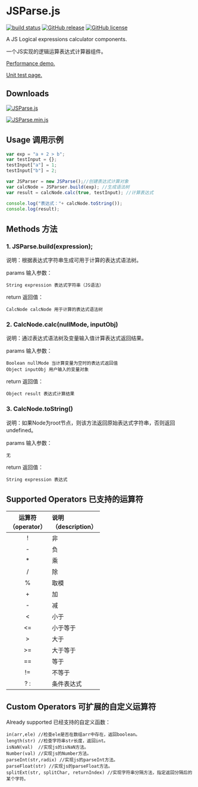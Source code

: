 # JSParse.js

[![build status][travis-image]][travis-url] [![GitHub release][release-image]][release-url] [![GitHub license][license-image]][license-url]

A JS Logical expressions calculator components.

一个JS实现的逻辑运算表达式计算器组件。

[Performance demo.](http://peiyucn.github.io/JSParse/src/JSParse.html)

[Unit test page.](http://peiyucn.github.io/JSParse/test/test.html)

## Downloads

[![JSParse.js][download-image]][download-url]

[![JSParse.min.js][download-min-image]][download-min-url]

## Usage 调用示例

```javascript
var exp = "a + 2 > b";
var testInput = {};
testInput["a"] = 1;
testInput["b"] = 2;

var JSParser = new JSParse();//创建表达式计算对象
var calcNode = JSParser.build(exp); //生成语法树
var result = calcNode.calc(true, testInput); //计算表达式

console.log("表达式："+ calcNode.toString());
console.log(result);
```

## Methods 方法

### 1. JSParse.build(expression);
  说明：根据表达式字符串生成可用于计算的表达式语法树。
  
  params 输入参数：
  
    String expression 表达式字符串（JS语法）

  return 返回值：
  
    CalcNode calcNode 用于计算的表达式语法树

### 2. CalcNode.calc(nullMode, inputObj)

  说明：通过表达式语法树及变量输入值计算表达式返回结果。
  
  params 输入参数：
  
    Boolean nullMode 当计算变量为空时的表达式返回值
    Object inputObj 用户输入的变量对象

  return 返回值：
  
    Object result 表达式计算结果

### 3. CalcNode.toString()

  说明：如果Node为root节点，则该方法返回原始表达式字符串，否则返回undefined。
  
  params 输入参数：
  
    无

  return 返回值：
  
    String expression 表达式

## Supported Operators 已支持的运算符

|运算符<br>（operator）|说明<br>（description）|
|:---------------:|:---------------|
|  !              | 非 |
|  -              | 负 |
|  *              | 乘 |
|  /              | 除 |
|  %              | 取模 |
|  +              | 加 |
|  -              | 减 |
|  <              | 小于 |
|  <=             | 小于等于 |
|  >              | 大于 |
|  >=             | 大于等于 |
|  ==             | 等于 |
|  !=             | 不等于 |
|  ? :            | 条件表达式 |


## Custom Operators 可扩展的自定义运算符

Already supported 已经支持的自定义函数：

    in(arr,ele) //检查ele是否在数组arr中存在，返回boolean。
    length(str) //检查字符串str长度，返回int。
    isNaN(val)  //实现js的isNaN方法。
    Number(val) //实现js的Number方法。
    parseInt(str,radix) //实现js的parseInt方法。
    parseFloat(str) //实现js的parseFloat方法。
    splitExt(str, splitChar, returnIndex) //实现字符串分隔方法，指定返回分隔后的某个字符。


[travis-image]: https://travis-ci.org/peiyucn/JSParse.svg?branch=master
[travis-url]: https://travis-ci.org/peiyucn/JSParse
[release-image]: https://img.shields.io/github/release/peiyucn/JSParse.svg
[release-url]: https://github.com/peiyucn/JSParse/releases/
[license-image]: https://img.shields.io/badge/license-MIT-blue.svg
[license-url]: https://raw.githubusercontent.com/peiyucn/JSParse/master/LICENSE
[download-image]: https://img.shields.io/badge/Code-JSParse.js-brightgreen.svg
[download-url]: https://peiyucn.github.io/JSParse/src/JSParse.js
[download-min-image]: https://img.shields.io/badge/Code-JSParse.min.js-brightgreen.svg
[download-min-url]: https://peiyucn.github.io/JSParse/src/JSParse.min.js